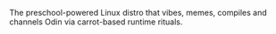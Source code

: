 The preschool-powered Linux distro that vibes, memes, compiles and channels Odin via carrot-based runtime rituals.
